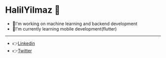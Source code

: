 # HalilYilmaz 👋

- 🚀I'm working on machine learning and backend development
- 🚀I'm currently learning mobile development(flutter)
---
- 👉[Linkedin](https://www.linkedin.com/feed/)
- 👉[Twitter]()
